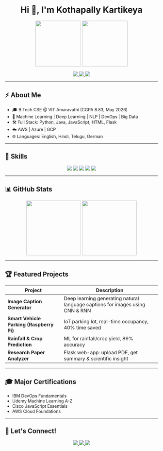 <!-- Profile Greeting - Simple, Beautiful, Works Always -->
<h1 align="center">Hi 👋, I'm Kothapally Kartikeya</h1>
<p align="center">
  <img height="150" src="https://cdn.pixabay.com/photo/2016/08/08/09/17/avatar-1577909_1280.png" />
  <img height="150" src="https://cdn.dribbble.com/users/1162077/screenshots/3848914/programmer.png" />
</p>

<p align="center">
  <a href="mailto:kartikeyavk18@gmail.com">
    <img src="https://img.shields.io/badge/Email-EA4335?style=for-the-badge&logo=gmail&logoColor=white" />
  </a>
  <a href="https://www.linkedin.com/in/kartikeya">
    <img src="https://img.shields.io/badge/LinkedIn-0A66C2?style=for-the-badge&logo=linkedin&logoColor=white"/>
  </a>
  <a href="https://kartikeya">
    <img src="https://img.shields.io/badge/Portfolio-31C5F7?style=for-the-badge"/>
  </a>
</p>

---

## ⚡ About Me

- 🎓 B.Tech CSE @ VIT Amaravathi (CGPA 8.83, May 2026)
- 🤖 Machine Learning | Deep Learning | NLP | DevOps | Big Data
- 🛠 Full Stack: Python, Java, JavaScript, HTML, Flask
- ☁️ AWS | Azure | GCP
- 🌐 Languages: English, Hindi, Telugu, German

---

## 🚀 Skills

<p align="center">
  <img src="https://img.shields.io/badge/Python-3672A8?style=for-the-badge&logo=python&logoColor=white"/>
  <img src="https://img.shields.io/badge/Java-ED8B00?style=for-the-badge&logo=java&logoColor=white"/>
  <img src="https://img.shields.io/badge/JavaScript-F7E018?style=for-the-badge&logo=javascript&logoColor=black"/>
  <img src="https://img.shields.io/badge/AWS-232F3E?style=for-the-badge&logo=amazon-aws&logoColor=white"/>
  <img src="https://img.shields.io/badge/Flask-000000?style=for-the-badge&logo=flask&logoColor=white"/>
</p>

---

## 📊 GitHub Stats

<p align="center">
  <img src="https://github-readme-stats.vercel.app/api?username=kothapally-k&show_icons=true&theme=radical" height="180"/>
  <img src="https://github-readme-streak-stats.herokuapp.com/?user=kothapally-k&theme=radical" height="180"/>
</p>

---

## 🏆 Featured Projects

| Project | Description |
| ------- | ----------- |
| **Image Caption Generator** | Deep learning generating natural language captions for images using CNN & RNN |
| **Smart Vehicle Parking (Raspberry Pi)** | IoT parking lot, real-time occupancy, 40% time saved |
| **Rainfall & Crop Prediction** | ML for rainfall/crop yield, 89% accuracy |
| **Research Paper Analyzer** | Flask web-app: upload PDF, get summary & scientific insight |

---

## 🎓 Major Certifications

- IBM DevOps Fundamentals
- Udemy Machine Learning A-Z
- Cisco JavaScript Essentials
- AWS Cloud Foundations

---

## 🙌 Let's Connect!

<p align="center">
  <a href="mailto:kartikeyavk18@gmail.com">
    <img src="https://img.shields.io/badge/Email-D14836?style=for-the-badge&logo=gmail&logoColor=white"/>
  </a>
  <a href="https://www.linkedin.com/in/kartikeya">
    <img src="https://img.shields.io/badge/LinkedIn-0A66C2?style=for-the-badge&logo=linkedin&logoColor=white"/>
  </a>
  <a href="https://kartikeya">
    <img src="https://img.shields.io/badge/Portfolio-31C5F7?style=for-the-badge"/>
  </a>
</p>
